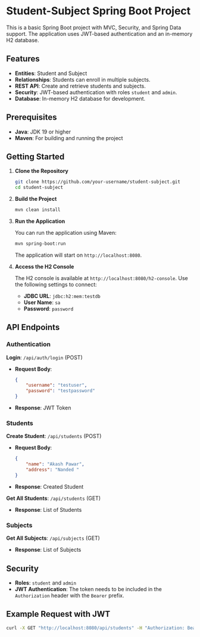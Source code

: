 # Student-Subject Spring Boot Project

This is a basic Spring Boot project with MVC, Security, and Spring Data support. The application uses JWT-based authentication and an in-memory H2 database.

## Features

- **Entities**: Student and Subject
- **Relationships**: Students can enroll in multiple subjects.
- **REST API**: Create and retrieve students and subjects.
- **Security**: JWT-based authentication with roles `student` and `admin`.
- **Database**: In-memory H2 database for development.

## Prerequisites

- **Java**: JDK 19 or higher
- **Maven**: For building and running the project

## Getting Started

1. **Clone the Repository**

    ```sh
    git clone https://github.com/your-username/student-subject.git
    cd student-subject
    ```

2. **Build the Project**

    ```sh
    mvn clean install
    ```

3. **Run the Application**

    You can run the application using Maven:

    ```sh
    mvn spring-boot:run
    ```

    The application will start on `http://localhost:8080`.

4. **Access the H2 Console**

    The H2 console is available at `http://localhost:8080/h2-console`. Use the following settings to connect:

    - **JDBC URL**: `jdbc:h2:mem:testdb`
    - **User Name**: `sa`
    - **Password**: `password`

## API Endpoints

### Authentication

**Login**: `/api/auth/login` (POST)

- **Request Body**: 

    ```json
    {
        "username": "testuser",
        "password": "testpassword"
    }
    ```

- **Response**: JWT Token

### Students

**Create Student**: `/api/students` (POST)

- **Request Body**:

    ```json
    {
        "name": "Akash Pawar",
        "address": "Nanded "
    }
    ```

- **Response**: Created Student

**Get All Students**: `/api/students` (GET)

- **Response**: List of Students

### Subjects

**Get All Subjects**: `/api/subjects` (GET)

- **Response**: List of Subjects

## Security

- **Roles**: `student` and `admin`
- **JWT Authentication**: The token needs to be included in the `Authorization` header with the `Bearer` prefix.

## Example Request with JWT

```sh
curl -X GET "http://localhost:8080/api/students" -H "Authorization: Bearer <your-jwt-token>"
